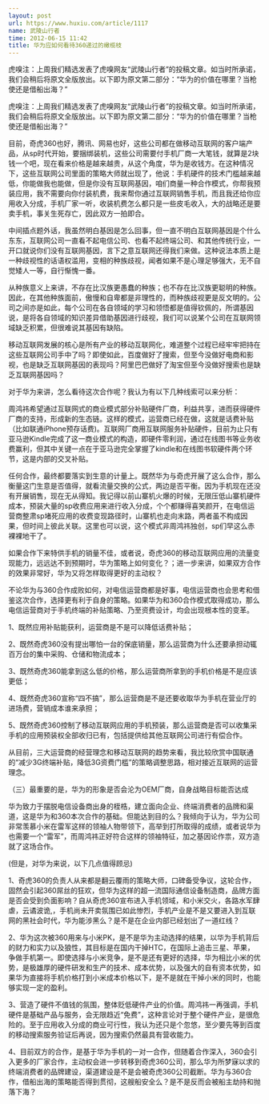 ```yaml
---
layout: post
url: https://www.huxiu.com/article/1117
name: 武陵山行者
time: 2012-06-15 11:42
title: 华为应如何看待360递过的橄榄枝
---
```

虎嗅注：上周我们精选发表了虎嗅网友“武陵山行者”的投稿文章。如当时所承诺，我们会稍后将原文全版放出。以下即为原文第二部分：“华为的价值在哪里？当枪使还是借船出海？”

虎嗅注：上周我们精选发表了虎嗅网友“武陵山行者”的投稿文章。如当时所承诺，我们会稍后将原文全版放出。以下即为原文第二部分：“华为的价值在哪里？当枪使还是借船出海？”

目前，奇虎360也好，腾讯、网易也好，这些公司都在做移动互联网的客户端产品，从sp时代开始，要捆绑装机，这些公司需要付手机厂商一大笔钱，就算是2块钱一个吧，现在看来价格是越来越贵，从这个角度，华为是收钱方。在这种情况下，这些互联网公司里面的策略大师就出现了，他说：手机硬件的技术门槛越来越低，你能做我也能做，但是你没有互联网基因，咱们商量一种合作模式，你帮我预装应用，我不需要向你付装机费，我来帮你通过互联网销售手机，而且我还给你应用收入分成，手机厂家一听，收装机费怎么都只是一些皮毛收入，大的战略还是要卖手机，事关生死存亡，因此双方一拍即合。

中间插点题外话，我虽然明白基因是怎么回事，但一直不明白互联网基因是个什么东东，互联网公司一直看不起电信公司、也看不起终端公司、和其他传统行业，一开口就说你们没有互联网基因，言下之意互联网还得我们来做。这种说法本质上是一种歧视性的话语权滥用，变相的种族歧视，闻者如果不是心理足够强大，无不自觉矮人一等，自行惭愧一番。

从种族意义上来讲，不存在比汉族更愚蠢的种族；也不存在比汉族更聪明的种族。因此，在其他种族面前，傲慢和自卑都是非理性的，而种族歧视更是反文明的。公司之间亦是如此，每个公司在各自领域的学习和领悟都是值得钦佩的，所谓基因说，是将各自领域的知识差异借助基因进行歧视，我们可以说某个公司在互联网领域缺乏积累，但很难说其基因有缺陷。

移动互联网发展的核心是所有产业的移动互联网化，难道整个过程已经牢牢把持在这些互联网公司手中了吗？即使如此，百度做好了搜索，但至今没做好电商和影视，也是缺乏互联网基因的表现吗？阿里巴巴做好了淘宝但至今没做好搜索也是缺乏互联网基因吗？

对于华为来讲，怎么看待这次合作呢？我认为有以下几种线索可以来分析：

周鸿祎希望通过互联网式的商业模式部分补贴硬件厂商，利益共享，进而获得硬件厂商的支持，形成新的生态链。这样的模式，运营商已经在做，这就是话费补贴（比如联通iPhone预存话费)。互联网厂商用互联网服务补贴硬件，目前为止只有亚马逊Kindle完成了这一商业模式的构造，即硬件零利润，通过在线图书等业务收费赢利，但其中关键一点在于亚马逊完全掌握了kindle和在线图书软硬件两个环节，这是内部的交叉补贴。

任何合作，最终都要落实到生意的计量上。既然华为与奇虎开展了这么合作，那么衡量这门生意是否值得，就看流量交换的公式，两边是否平衡。因为手机现在还没有开展销售，现在无从得知。我记得以前山寨机火爆的时候，无限压低山寨机硬件成本，预装大量的sp收费应用来进行收入分成，个个都赚得喜笑颜开，在电信运营商整肃sp堵死应用的收费变现路径时，山寨机也走向末路，两者虽不构成因果，但时间上彼此关联。这里也可以说，这个模式非周鸿祎独创，sp们早这么赤裸裸地干了。

如果合作下来特供手机的销量不佳，或者说，奇虎360的移动互联网应用的流量变现能力，远远达不到预期时，华为策略上如何变化？；进一步来讲，如果双方合作的效果非常好，华为又将怎样取得更好的主动权？

不论华为与360合作成败如何，对电信运营商都是好事，电信运营商也会思考和借鉴这次合作，选择更有利于自身的策略。如果华为和360合作模式取得成功，那么电信运营商对于手机终端的补贴策略、乃至资费设计，均会出现根本性的变革。

1、既然应用补贴能获利，运营商是不是可以降低话费补贴；

2、既然奇虎360没有提出哪怕一台的保底销量，那么运营商为什么还要承担动辄百万台的集中采购、仓储和物流成本；

3、既然奇虎360能拿到这么低的价格，那么运营商所拿到的手机价格是不是应该更低；

4、既然奇虎360宣称“四不搞”，那么运营商是不是还要收取华为手机在营业厅的进场费，营销成本谁来承担；

5、既然奇虎360控制了移动互联网应用的手机预装，那么运营商是否可以收集采手机的应用预装权全部收归已有，包括提供给其他互联网公司进行有偿合作。

从目前，三大运营商的经营理念和移动互联网的趋势来看，我比较欣赏中国联通的“减少3G终端补贴，降低3G资费门槛”的策略调整思路，相对接近互联网的运营理念。

（三）最重要的是，华为的形象是否会沦为OEM厂商，自身战略目标能否达成

华为致力于摆脱电信设备商出身的桎梏，建立面向企业、终端消费者的品牌和渠道，这是华为和360本次合作的基础。但能达到目的么？我倾向于认为，华为公司非常羡慕小米在雷军这样的领袖人物带领下，高举到打所取得的成绩，或者说华为也需要一个“雷军”，而周鸿祎正好符合这样的领袖特征，加之基因论作祟，双方造就了这场合作。

(但是，对华为来说，以下几点值得顾忌)

1、奇虎360的负责人从来都是翻云覆雨的策略大师，口碑备受争议，这轮合作，固然会引起360屌丝的狂欢，但华为这样的超一流国际通信设备制造商，品牌方面是否会受到负面影响？自从奇虎360宣布进入手机领域，和小米交火，各路水军肆虐，云谲波诡,，手机尚未开卖氛围已如此惨烈，手机产业是不是又要进入到互联网的黑社会时代，华为能涉黑么？是不是在企业内部已经划出了一道红线？

2、华为这次被360用来与小米PK，是不是华为主动选择的结果，以华为手机背后的财力和实力以及狼性，其目标是在国内干掉HTC，在国际上追击三星、苹果，争做手机第一。即使选择与小米竞争，是不是还有更好的选择，华为相比小米的优势，是极雄厚的硬件研发和生产的技术、成本优势，以及强大的自有资本优势，如果华为直接将手机价格打到小米成本价格以下，是不是就在干掉小米的同时，也能够实现一定的盈利。

3、营造了硬件不值钱的氛围，整体贬低硬件产业的价值。周鸿祎一再强调，手机硬件是基础产品与服务，会无限趋近“免费”，这种言论对于整个硬件产业，是很危险的。至于应用收入分成的商业可行性，我认为还只是个忽悠，至少要先等到百度的移动搜索服务验证后再说，因为搜索仍然最具有营收能力。

4、目前双方的合作，是基于华为手机的一对一合作，但随着合作深入，360会引入更多的厂家合作，主动权会进一步转移到奇虎360公司，那么华为所梦寐以求的终端消费者的品牌建设，渠道建设是不是会被奇虎360公司截断。华为与360合作，借船出海的策略能否得到贯彻，这艘船安全么？是不是反而会被船主劫持和抛落下海？


